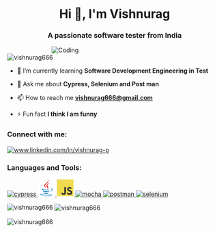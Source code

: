 <h1 align="center">Hi 👋, I'm Vishnurag</h1>
<h3 align="center">A passionate software tester from India</h3>
<img align="right" alt="Coding" width="400" src="https://www.marklanceinfotech.com/wp-content/uploads/2023/11/Software-testing.gif">

<p align="left"> <img src="https://komarev.com/ghpvc/?username=vishnurag666&label=Profile%20views&color=0e75b6&style=flat" alt="vishnurag666" /> </p>

- 🌱 I’m currently learning **Software Development Engineering in Test**

- 💬 Ask me about **Cypress, Selenium and Post man**

- 📫 How to reach me **vishnurag666@gmail.com**

- ⚡ Fun fact **I think I am funny**

<h3 align="left">Connect with me:</h3>
<p align="left">
<a href="https://linkedin.com/in/www.linkedin.com/in/vishnurag-p" target="blank"><img align="center" src="https://raw.githubusercontent.com/rahuldkjain/github-profile-readme-generator/master/src/images/icons/Social/linked-in-alt.svg" alt="www.linkedin.com/in/vishnurag-p" height="30" width="40" /></a>
</p>

<h3 align="left">Languages and Tools:</h3>
<p align="left"> <a href="https://www.cypress.io" target="_blank" rel="noreferrer"> <img src="https://raw.githubusercontent.com/simple-icons/simple-icons/6e46ec1fc23b60c8fd0d2f2ff46db82e16dbd75f/icons/cypress.svg" alt="cypress" width="40" height="40"/> </a> <a href="https://www.java.com" target="_blank" rel="noreferrer"> <img src="https://raw.githubusercontent.com/devicons/devicon/master/icons/java/java-original.svg" alt="java" width="40" height="40"/> </a> <a href="https://developer.mozilla.org/en-US/docs/Web/JavaScript" target="_blank" rel="noreferrer"> <img src="https://raw.githubusercontent.com/devicons/devicon/master/icons/javascript/javascript-original.svg" alt="javascript" width="40" height="40"/> </a> <a href="https://mochajs.org" target="_blank" rel="noreferrer"> <img src="https://www.vectorlogo.zone/logos/mochajs/mochajs-icon.svg" alt="mocha" width="40" height="40"/> </a> <a href="https://postman.com" target="_blank" rel="noreferrer"> <img src="https://www.vectorlogo.zone/logos/getpostman/getpostman-icon.svg" alt="postman" width="40" height="40"/> </a> <a href="https://www.selenium.dev" target="_blank" rel="noreferrer"> <img src="https://raw.githubusercontent.com/detain/svg-logos/780f25886640cef088af994181646db2f6b1a3f8/svg/selenium-logo.svg" alt="selenium" width="40" height="40"/> </a> </p>

<p><img align="left" src="https://github-readme-stats.vercel.app/api/top-langs?username=vishnurag666&show_icons=true&locale=en&layout=compact" alt="vishnurag666" /></p>

<p>&nbsp;<img align="center" src="https://github-readme-stats.vercel.app/api?username=vishnurag666&show_icons=true&locale=en" alt="vishnurag666" /></p>

<p><img align="center" src="https://github-readme-streak-stats.herokuapp.com/?user=vishnurag666&" alt="vishnurag666" /></p>
